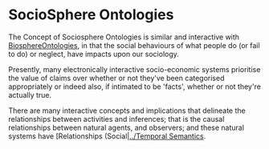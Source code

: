 # SocioSphere Ontologies

The Concept of Sociosphere Ontologies is similar and interactive with [BiosphereOntologies](BiosphereOntologies.md), in that the social behaviours of what people do (or fail to do) or neglect, have impacts upon our sociology. 

Presently, many electronically interactive socio-economic systems prioritise the value of claims over whether or not they've been categorised appropriately or indeed also, if intimated to be 'facts', whether or not they're actually true.   

There are many interactive concepts and implications that delineate the relationships between activities and inferences; that is the causal relationships between natural agents, and observers; and these natural systems have [Relationships (Social|[../Temporal Semantics](../Safety%20Protocols/Social%20Factors/Relationships%20(Social)]].md).